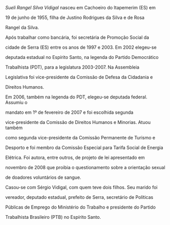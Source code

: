 

 



*Sueli Rangel Silva Vidigal* nasceu em Cachoeiro do Itapemerim (ES) em

19 de junho de 1955, filha de Justino Rodrigues da Silva e de Rosa

Rangel da Silva.



Após trabalhar como bancária, foi secretária de Promoção Social da

cidade de Serra (ES) entre os anos de 1997 e 2003. Em 2002 elegeu-se

deputada estadual no Espírito Santo, na legenda do Partido Democrático

Trabalhista (PDT), para a legislatura 2003-2007. Na Assembleia

Legislativa foi vice-presidente da Comissão de Defesa da Cidadania e

Direitos Humanos.



Em 2006, também na legenda do PDT, elegeu-se deputada federal. Assumiu o

mandato em 1º de fevereiro de 2007 e foi escolhida segunda

vice-presidente da Comissão de Direitos Humanos e Minorias. Atuou também

como segunda vice-presidente da Comissão Permanente de Turismo e

Desporto e foi membro da Comissão Especial para Tarifa Social de Energia

Elétrica. Foi autora, entre outros, de projeto de lei apresentado em

novembro de 2008 que proibia o questionamento sobre a orientação sexual

de doadores voluntários de sangue.



Casou-se com Sérgio Vidigal, com quem teve dois filhos. Seu marido foi

vereador, deputado estadual, prefeito de Serra, secretário de Políticas

Públicas de Emprego do Ministério do Trabalho e presidente do Partido

Trabalhista Brasileiro (PTB) no Espírito Santo.



 



 



